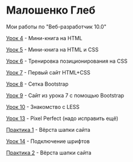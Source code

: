 

# Малошенко Глеб
Мои работы по "Веб-разработчик 10.0"

[Урок 4](https://wont1k.github.io/Lesson_4/ "4 Урок") - Мини-книга на HTML

[Урок 5](https://wont1k.github.io/Lesson_5/ "5 Урок") - Мини-книга на HTML и CSS

[Урок 6](https://wont1k.github.io/Lesson_6/ "6 Урок") - Тренировка позиционирования на CSS

[Урок 7](https://wont1k.github.io/Lesson_7/ "7 Урок") - Первый сайт HTML+CSS

[Урок 8](https://wont1k.github.io/Lesson_8/ "8 Урок") - Сетка Bootstrap

[Урок 9](https://wont1k.github.io/Lesson_9/ "9 Урок") - Сайт из урока 7 с помощью Bootstrap

[Урок 10](https://wont1k.github.io/Lesson_10/ "10 Урок") - Знакомство с LESS

[Урок 13](https://wont1k.github.io/Lesson_13/ "13 Урок") - Pixel Perfect (надо исправить ещё)

[Практика 1](https://wont1k.github.io/practic_1/ "1 Практика") - Вёрста шапки сайта

[Урок 14](https://wont1k.github.io/Lesson_14/ "14 Урок") - Подключение шрифтов

[Практика 2](https://wont1k.github.io/practic_2/ "2 Практика") - Вёрста шапки сайта
